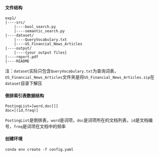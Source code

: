 #### 文件结构

```
exp1/
|----src/
	|----bool_search.py
	|----semantic_search.py
|----dataset/
	|----QueryVocabulary.txt
	|----US_Financial_News_Articles
|----output/
	|----{your output files}
|----report.pdf
|----README
```

注：`dataset`实际只包含`QueryVocabulary.txt`为查询词表，`US_Financial_News_Articles`文件夹是将`US_Financial_News_Articles.zip`在`dataset`目录下解压

#### 倒排索引表数据结构

```
PostingList=[word,doc[]]
doc=[(id,freq)]
```

`PostingList`是倒排表，`word`是词项，`doc`是词项所在的文档列表，`id`是文档编号，`freq`是词项在文档中的频率

#### 创建环境

```
conda env create -f config.yaml
```
